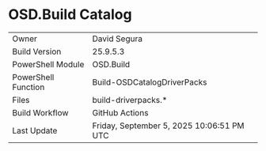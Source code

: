 ﻿# OSD.Build Catalog

| | |
|-|-|
| Owner | David Segura |
| Build Version | 25.9.5.3 |
| PowerShell Module | OSD.Build |
| PowerShell Function | Build-OSDCatalogDriverPacks |
| Files | build-driverpacks.* |
| Build Workflow | GitHub Actions |
| Last Update | Friday, September 5, 2025 10:06:51 PM UTC |
